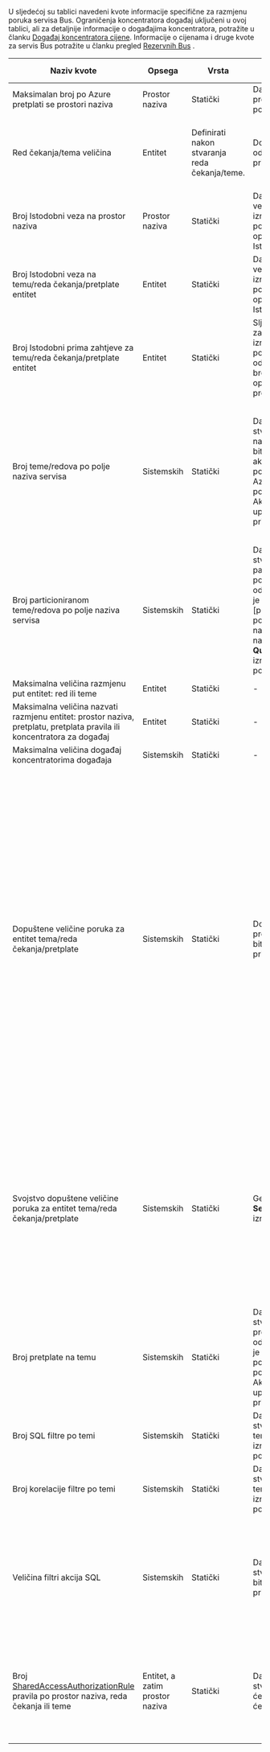 U sljedećoj su tablici navedeni kvote informacije specifične za razmjenu poruka servisa Bus. Ograničenja koncentratora događaj uključeni u ovoj tablici, ali za detaljnije informacije o događajima koncentratora, potražite u članku [Događaj koncentratora cijene](https://azure.microsoft.com/pricing/details/event-hubs/). Informacije o cijenama i druge kvote za servis Bus potražite u članku pregled [Rezervnih Bus](https://azure.microsoft.com/pricing/details/service-bus/) .

|Naziv kvote|Opsega|Vrsta|Ponašanje prilikom skokova|Vrijednost|
|---|---|---|---|---|
| Maksimalan broj po Azure pretplati se prostori naziva|Prostor naziva|Statički|Daljnji zahtjevi za dodatne prostora naziva će odbio portalu.|100|
|Red čekanja/tema veličina|Entitet|Definirati nakon stvaranja reda čekanja/teme.|Dolazne poruke će biti odbijene i iznimku će primio pozivanja kod.|1, 2, 3, 4 i 5 GB.<br /><br />Ako je omogućeno [particija](service-bus-partitioning.md) , maksimalna reda čekanja/tema je 80 GB.|
|Broj Istodobni veza na prostor naziva|Prostor naziva|Statički|Daljnji zahtjevi za dodatne veze će biti odbijene i iznimku će primio pozivanja kod. OSTALE operacije ne broji prema Istodobni TCP veze.|NetMessaging: 1000<br /><br />AMQP: 5000|
|Broj Istodobni veza na temu/reda čekanja/pretplate entitet|Entitet|Statički|Daljnji zahtjevi za dodatne veze će biti odbijene i iznimku će primio pozivanja kod. OSTALE operacije ne broji prema Istodobni TCP veze.|Capped po ograničenje Istodobni veze po prostor naziva.|
|Broj Istodobni prima zahtjeve za temu/reda čekanja/pretplate entitet|Entitet|Statički|Sljedeći primanje zahtjeva za će biti odbijene i iznimku će primio pozivanja kod. Ovaj kvote odnosi se na u kombinirani broj Istodobni primanje operacije preko svih pretplata na temu.|5000|
|Broj teme/redova po polje naziva servisa|Sistemskih|Statički|Daljnji zahtjevi za stvaranje nove teme ili red na polje naziva servisa će biti odbijene. Zbog toga, ako je konfiguriran pomoću [portala za Azure][], poruka o pogrešci bit će načinjena. Ako pod nazivom iz upravljanje API iznimku će primio pozivanja kod.|10 000<br /><br />Ukupan broj teme plus redova u polje naziva servisa mora biti manja od ili jednaka do 10 000.<br/>Ovo nije primjenjivo na Premium kao što su entiteti sve particije.|
|Broj particioniranom teme/redova po polje naziva servisa|Sistemskih|Statički|Daljnji zahtjevi za stvaranje nove teme za particioniranom ili red na polje naziva servisa će biti odbijene. Zbog toga, ako je konfiguriran pomoću [portala za Azure][], poruka o pogrešci bit će načinjena. Ako pod nazivom iz upravljanje API **QuotaExceededException** iznimku će primio pozivanja kod.|Osnovne i standardne razine - 100<br />Premium - 1000<br/><br />Svaki particioniranom reda čekanja ili temu broji prema kvote 10 000 entiteti po prostor naziva.|
|Maksimalna veličina razmjenu put entitet: red ili teme|Entitet|Statički|-|260 znakova|
|Maksimalna veličina nazvati razmjenu entitet: prostor naziva, pretplatu, pretplata pravila ili koncentratora za događaj|Entitet|Statički|-|50 znakova|
|Maksimalna veličina događaj koncentratorima događaja|Sistemskih|Statički|-|256 KB|
|Dopuštene veličine poruka za entitet tema/reda čekanja/pretplate|Sistemskih|Statički|Dolazne poruke koje premašuju ove kvote će biti odbijene i iznimku će primio pozivanja kod.|Najveće dopuštene veličine poruka: 256KB ([standardni sloju](../articles/service-bus/service-bus-premium-messaging.md)) / 1 MB ([Premium sloju](../articles/service-bus/service-bus-premium-messaging.md)). <br /><br />**Napomena** Zbog pomoćni proces sustava, to ograničenje je obično malo manje.<br /><br />Veličinu maksimalni zaglavlja: 64KB<br /><br />Maksimalni broj svojstva zaglavlja u svojstvo Torba: bajt Integracija ** MaxValue**<br /><br />Maksimalna veličina svojstva u svojstvo Torba: nema eksplicitnih ograničenja. Ograničeno zaglavlja Maksimalna veličina.|
|Svojstvo dopuštene veličine poruka za entitet tema/reda čekanja/pretplate|Sistemskih|Statički|Generira se **SerializationException** iznimke.|Najveće svojstvo dopuštene veličine poruka za svako svojstvo je 32K. Kumulativna veličinu svih svojstava ne može biti dulji od 64K. To se odnosi na cijelog zaglavlja u [BrokeredMessage](https://msdn.microsoft.com/library/microsoft.servicebus.messaging.brokeredmessage.aspx), koji sadrži i korisničkim svojstvima, kao i svojstva sustava (kao što su [SequenceNumber](https://msdn.microsoft.com/library/microsoft.servicebus.messaging.brokeredmessage.sequencenumber.aspx), [natpis](https://msdn.microsoft.com/library/microsoft.servicebus.messaging.brokeredmessage.label.aspx), [MessageId](https://msdn.microsoft.com/library/microsoft.servicebus.messaging.brokeredmessage.messageid.aspx)i tako dalje).|
|Broj pretplate na temu|Sistemskih|Statički|Daljnji zahtjevi za stvaranje dodatnih pretplate za temu će biti odbijene. Kao rezultat, ako je konfiguriran putem portala sustava, poruka o pogrešci će se prikazati. Ako se poziva iz API upravljanje iznimku će primio pozivanja kod.|2000|
|Broj SQL filtre po temi|Sistemskih|Statički|Daljnji zahtjevi za stvaranje dodatne filtre na temu će biti odbijene i iznimku će primio pozivanja kod.|2000|
|Broj korelacije filtre po temi|Sistemskih|Statički|Daljnji zahtjevi za stvaranje dodatne filtre na temu će biti odbijene i iznimku će primio pozivanja kod.|100,000|
|Veličina filtri akcija SQL|Sistemskih|Statički|Daljnji zahtjevi za stvaranje dodatne filtre će biti odbijene i iznimku će primio pozivanja kod.|Maksimalna duljina niza uvjet filtar: 1024 (1K).<br /><br />Maksimalna duljina niza akcija pravila: 1024 (1K).<br /><br />Maksimalni broj izraza po akcija pravila: 32.|
|Broj [SharedAccessAuthorizationRule](https://msdn.microsoft.com/library/azure/microsoft.servicebus.messaging.sharedaccessauthorizationrule.aspx) pravila po prostor naziva, reda čekanja ili teme|Entitet, a zatim prostor naziva|Statički|Daljnji zahtjevi za stvaranje dodatna pravila će biti odbijene i iznimku će primio pozivanja kod.|Najveći dopušteni broj pravila: 12. <br /><br /> Pravila koja su konfigurirali prostor naziva Bus servisa primjenjuju se na sve redovima i teme u toj naziva.

[Portal za Azure]: https://portal.azure.com